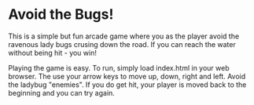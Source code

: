 # Avoid the Bugs!

This is a simple but fun arcade game where you as the player avoid the
ravenous lady bugs crusing down the road.  If you can reach the water
without being hit - you win!

Playing the game is easy.  To run, simply load index.html in your web
browser.  The use your arrow keys to move up, down, right and left.
Avoid the ladybug "enemies".  If you do get hit, your player is moved
back to the beginning and you can try again.
